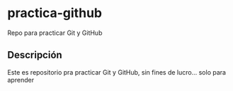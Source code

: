 # practica-github
Repo para practicar Git y GitHub

## Descripción
Este es repositorio pra practicar Git y GitHub, sin fines de lucro... solo para aprender
